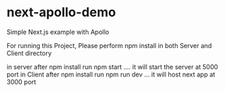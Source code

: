 # next-apollo-demo
Simple Next.js example with Apollo


For running this Project, Please perform npm install in both Server and Client directory

in server after npm install run npm start .... it will start the server at 5000 port
in Client after npm install run npm run dev ... it will host next app at 3000 port
